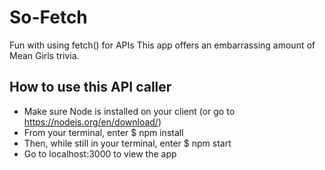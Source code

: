 # So-Fetch
Fun with using fetch() for APIs
This app offers an embarrassing amount of Mean Girls trivia.

## How to use this API caller
* Make sure Node is installed on your client (or go to https://nodejs.org/en/download/)
* From your terminal, enter $ npm install
* Then, while still in your terminal, enter $ npm start
* Go to localhost:3000 to view the app